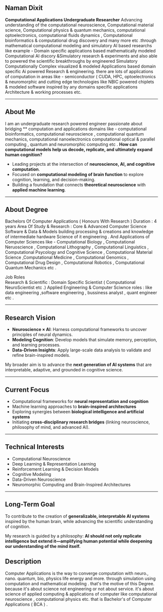 ## Naman Dixit

**Computational Applications Undergraduate Researcher**
Advancing understanding of the computational neuroscience, Computational material science, Computational physics & quantum mechanics, computational optoelectronics, computational fluids dynamics , Computational bioinformatics & computational drug discovery and many more etc .through mathematical computational modeling and simulatory AI based researchs like example - Domain specific applications based mathematically modeled Computational AI discory &Simulatory research & experiments and also able to powered the scientific breakthroughs by engineered Simulatory Computationally Complex visualized & modeled Applications based domain specific Ai powered Research & engineering. 
there are lots of applications of computation in areas like - semiconductor ( CUDA, HPC, optoelectronics & neuromorphic and cutting edge technologies like NBIC powered chiplets & modeled software inspired by any domains specific applications 
Architecture & working processes etc. 

---

## About Me

I am an undergraduate research powered engineer passionate about bridging ** computation and applications domains like - computational bioinformatics, computational neuroscience , computational quantum mechanics, computational nanoelectronics computational optical & parallel computing , quantum and neuromorphic computing etc . 
**How can computational models help us decode, replicate, and ultimately expand human cognition?**

* Leading projects at the intersection of **neuroscience, AI, and cognitive computation**.
* Focused on **computational modeling of brain function** to explore cognition, learning, and decision-making.
* Building a foundation that connects **theoretical neuroscience** with **applied machine learning**.

---
## About Degree 
Bachelors Of Computer Applications ( Honours With Research )
Duration : 4 years 
Area Of Study & Research : Core & Advanced Computer Science Software & Data & Models building processing & creations and knowledge of intermediate hardware Science of it engineering . And Applications of Computer Sciences like - Computational Biology , Computational Neruoscience , Computational Lithography , Computational Linguistics , Computational Psycology and Cognitive Science 
, Computational Material Science ,Computational Medicine , Computational Genomics , Computational Drug Design , Computational Robotics , Computational Quantum Mechanics etc .

Job Roles  
Research & Scientific : Domain Specific Scientist ( Computational NeuroScientist etc .) 
Applied Engineering & Computer Sciwnce roles :  like data engineering ,software engineering , bussiness analyst , quant engineer etc .

---
## Research Vision

* **Neuroscience × AI**: Harness computational frameworks to uncover principles of neural dynamics.
* **Modeling Cognition**: Develop models that simulate memory, perception, and learning processes.
* **Data-Driven Insights**: Apply large-scale data analysis to validate and refine brain-inspired models.

My broader aim is to advance the **next generation of AI systems** that are interpretable, adaptive, and grounded in cognitive science.

---

## Current Focus

* Computational frameworks for **neural representation and cognition**
* Machine learning approaches to **brain-inspired architectures**
* Exploring synergies between **biological intelligence and artificial systems**
* Initiating **cross-disciplinary research bridges** (linking neuroscience, philosophy of mind, and advanced AI).

---

## Technical Interests

* Computational Neuroscience
* Deep Learning & Representation Learning
* Reinforcement Learning & Decision Models
* Cognitive Modeling
* Data-Driven Neuroscience
* Neuromorphic Computing and Brain-Inspired Architectures

---

## Long-Term Goal

To contribute to the creation of **generalizable, interpretable AI systems** inspired by the human brain, while advancing the scientific understanding of cognition.

My research is guided by a philosophy: **AI should not only replicate intelligence but extend it—amplifying human potential while deepening our understanding of the mind itself.**

## Description
Computer Applications is the way to converge computation with neuro., nano. quantum, bio, physics life energy and more. through simulation using computation and mathematical modeling . that's the motive of this Degree. because it's about science not engineering or not about service. it's about science of applied computing & applications of computer like computational neuroscience , computational physics etc. that is Bachelor's of Computer Applications ( BCA ) . 

